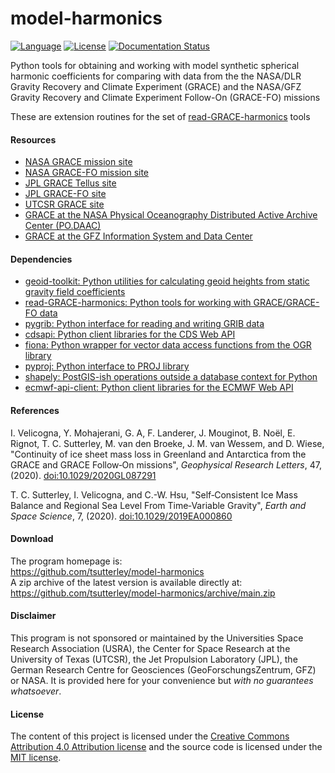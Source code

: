 model-harmonics
===============

[![Language](https://img.shields.io/badge/python-v3.7-green.svg)](https://www.python.org/)
[![License](https://img.shields.io/badge/license-MIT-green.svg)](https://github.com/tsutterley/model-harmonics/blob/main/LICENSE)
[![Documentation Status](https://readthedocs.org/projects/model-harmonics/badge/?version=latest)](https://read-grace-harmonics.readthedocs.io/projects/model-harmonics/en/latest/?badge=latest)

Python tools for obtaining and working with model synthetic spherical harmonic coefficients for comparing with data from the the NASA/DLR Gravity Recovery and Climate Experiment (GRACE) and the NASA/GFZ Gravity Recovery and Climate Experiment Follow-On (GRACE-FO) missions

These are extension routines for the set of [read-GRACE-harmonics](https://github.com/tsutterley/read-GRACE-harmonics) tools

#### Resources
- [NASA GRACE mission site](https://www.nasa.gov/mission_pages/Grace/index.html)
- [NASA GRACE-FO mission site](https://www.nasa.gov/missions/grace-fo)
- [JPL GRACE Tellus site](https://grace.jpl.nasa.gov/)
- [JPL GRACE-FO site](https://gracefo.jpl.nasa.gov/)
- [UTCSR GRACE site](http://www.csr.utexas.edu/grace/)
- [GRACE at the NASA Physical Oceanography Distributed Active Archive Center (PO.DAAC)](https://podaac.jpl.nasa.gov/grace)
- [GRACE at the GFZ Information System and Data Center](http://isdc.gfz-potsdam.de/grace-isdc/)

#### Dependencies
- [geoid-toolkit: Python utilities for calculating geoid heights from static gravity field coefficients](https://github.com/tsutterley/geoid-toolkit/)
- [read-GRACE-harmonics: Python tools for working with GRACE/GRACE-FO data](https://github.com/tsutterley/read-GRACE-harmonics/)
- [pygrib: Python interface for reading and writing GRIB data](https://pypi.python.org/pypi/pygrib)
- [cdsapi: Python client libraries for the CDS Web API](https://pypi.org/project/cdsapi/)
- [fiona: Python wrapper for vector data access functions from the OGR library](https://fiona.readthedocs.io/en/latest/manual.html)
- [pyproj: Python interface to PROJ library](https://pypi.org/project/pyproj/)
- [shapely: PostGIS-ish operations outside a database context for Python](http://toblerity.org/shapely/index.html)
- [ecmwf-api-client: Python client libraries for the ECMWF Web API](https://software.ecmwf.int/wiki/display/WEBAPI/Web-API+Downloads)

#### References
I. Velicogna, Y. Mohajerani, G. A, F. Landerer, J. Mouginot, B. No&euml;l,
E. Rignot, T. C. Sutterley, M. van den Broeke, J. M. van Wessem, and D. Wiese,
"Continuity of ice sheet mass loss in Greenland and Antarctica from the GRACE
and GRACE Follow‐On missions", *Geophysical Research Letters*, 47,
(2020). [doi:10.1029/2020GL087291]( https://doi.org/10.1029/2020GL087291)

T. C. Sutterley, I. Velicogna, and C.-W. Hsu, "Self‐Consistent Ice Mass Balance
and Regional Sea Level From Time‐Variable Gravity", *Earth and Space Science*, 7,
(2020). [doi:10.1029/2019EA000860](https://doi.org/10.1029/2019EA000860)

#### Download
The program homepage is:  
https://github.com/tsutterley/model-harmonics  
A zip archive of the latest version is available directly at:  
https://github.com/tsutterley/model-harmonics/archive/main.zip  

#### Disclaimer
This program is not sponsored or maintained by the Universities Space Research Association (USRA), the Center for Space Research at the University of Texas (UTCSR), the Jet Propulsion Laboratory (JPL), the German Research Centre for Geosciences (GeoForschungsZentrum, GFZ) or NASA.  It is provided here for your convenience but _with no guarantees whatsoever_.

#### License
The content of this project is licensed under the [Creative Commons Attribution 4.0 Attribution license](https://creativecommons.org/licenses/by/4.0/) and the source code is licensed under the [MIT license](LICENSE).
